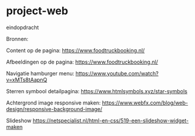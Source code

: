 # project-web
eindopdracht


Bronnen:

Content op de pagina:
https://www.foodtruckbooking.nl/

Afbeeldingen op de pagina:
https://www.foodtruckbooking.nl/

Navigatie hamburger menu:
https://www.youtube.com/watch?v=xMTs8tAapnQ 

Sterren symbool detailpagina:
https://www.htmlsymbols.xyz/star-symbols 

Achtergrond image responsive maken:
https://www.webfx.com/blog/web-design/responsive-background-image/ 

Slideshow 
https://netspecialist.nl/html-en-css/519-een-slideshow-widget-maken 




